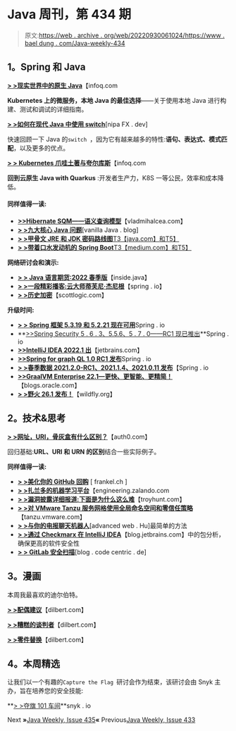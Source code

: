# Java 周刊，第 434 期

> 原文:[https://web . archive . org/web/20220930061024/https://www . bael dung . com/Java-weekly-434](https://web.archive.org/web/20220930061024/https://www.baeldung.com/java-weekly-434)

## **1。Spring 和 Java**

**[> >现实世界中的原生 Java](https://web.archive.org/web/20220815045842/https://www.infoq.com/articles/native-java-real-world)**【infoq.com

**Kubernetes 上的微服务，本地 Java 的最佳选择**——关于使用本地 Java 进行构建、测试和调试的详细指南。

[**> >如何在现代 Java 中使用 switch**](https://web.archive.org/web/20220815045842/https://nipafx.dev/java-switch/)[nipa FX . dev]

快速回顾一下 Java 的`switch `，因为它有越来越多的特性:**语句、表达式、模式匹配**，以及更多的优点。

[**> > Kubernetes 爪哇土著与夸尔库斯**](https://web.archive.org/web/20220815045842/https://www.infoq.com/articles/native-java-quarkus/)【infoq.com

**回到云原生 Java with Quarkus** :开发者生产力，K8S 一等公民，效率和成本降低。

#### **同样值得一读:**

*   **[>>Hibernate SQM——语义查询模型](https://web.archive.org/web/20220815045842/https://vladmihalcea.com/hibernate-sqm-semantic-query-model/)**【vladmihalcea.com】
*   [**> >九大核心 Java 问题**](https://web.archive.org/web/20220815045842/http://blog.vanillajava.blog/2022/04/nine-core-java-questions.html)[vanilla Java . blog]
*   [**> >甲骨文 JRE 和 JDK 密码路线图**T3【java.com】和T5】](https://web.archive.org/web/20220815045842/https://www.java.com/en/jre-jdk-cryptoroadmap.html)
*   [**> >带着口水发动机的 Spring Boot**T3【medium.com】和T5】](https://web.archive.org/web/20220815045842/https://medium.com/codex/spring-boot-with-drools-engine-7119774c559f)

**网络研讨会和演示:**

*   [**> > Java 语言期货:2022 春季版**](https://web.archive.org/web/20220815045842/https://inside.java/2022/04/19/odl-java-lang-futures-spring-2022/)【inside.java】
*   [**> >一段精彩播客:云大师蒂芙尼·杰尼根**](https://web.archive.org/web/20220815045842/https://spring.io/blog/2022/04/14/a-bootiful-podcast-cloud-guru-tiffany-jernigan)【spring . io】
*   [**> >历史加密**](https://web.archive.org/web/20220815045842/https://blog.scottlogic.com/2022/04/06/history-of-encryption.html)【scottlogic.com】

**升级时间:**

*   [**> > Spring 框架 5.3.19 和 5.2.21 现在可用**](https://web.archive.org/web/20220815045842/https://spring.io/blog/2022/04/13/spring-framework-5-3-19-and-5-2-21-available-now)Spring . io
*   **[>>Spring Security 5 . 6 . 3、5.5.6、](https://web.archive.org/web/20220815045842/https://spring.io/blog/2022/04/18/spring-security-5-6-3-and-5-5-6-available-now)[5 . 7 . 0——RC1 现已推出](https://web.archive.org/web/20220815045842/https://spring.io/blog/2022/04/18/spring-security-5-7-0-rc1-released)**Spring . io
*   [**>>IntelliJ IDEA 2022.1 出**](https://web.archive.org/web/20220815045842/https://blog.jetbrains.com/idea/2022/04/intellij-idea-2022-1/)【jetbrains.com】
*   [**>>Spring for graph QL 1.0 RC1 发布**](https://web.archive.org/web/20220815045842/https://spring.io/blog/2022/04/20/spring-for-graphql-1-0-rc1-released)Spring . io
*   [**> >春季数据 2021.2.0-RC1、2021.1.4、2021.0.11 发布**](https://web.archive.org/web/20220815045842/https://spring.io/blog/2022/04/19/spring-data-2021-2-0-rc1-2021-1-4-and-2021-0-11-released)【Spring . io
*   [**>>GraalVM Enterprise 22.1—更快、更智能、更精简！**](https://web.archive.org/web/20220815045842/https://blogs.oracle.com/java/post/graalvm-enterprise-221--faster-smarter-leaner)【blogs.oracle.com】
*   [**> >野火 26.1 发布！**](https://web.archive.org/web/20220815045842/https://www.wildfly.org//news/2022/04/14/WildFly261-Final-Released/)【wildfly.org】

## **2。技术&思考**

**[> >网址，URI，骨灰盒有什么区别？](https://web.archive.org/web/20220815045842/https://auth0.com/blog/url-uri-urn-differences/)**【auth0.com】

回归基础:**URL、URI 和 URN 的区别**结合一些实际例子。

**同样值得一读:**

*   [**> >美化你的 GitHub 回购**](https://web.archive.org/web/20220815045842/https://blog.frankel.ch/beautify-github-repo/) [ frankel.ch ]
*   **[> >扎兰多的机器学习平台](https://web.archive.org/web/20220815045842/https://engineering.zalando.com/posts/2022/04/zalando-machine-learning-platform.html)**【engineering.zalando.com
*   [**> >漏洞披露详细报道:下面是为什么这么难**](https://web.archive.org/web/20220815045842/https://www.troyhunt.com/breach-disclosure-blow-by-blow-heres-why-its-so-hard/)【troyhunt.com】
*   [**> >对 VMware Tanzu 服务网格使用全局命名空间和零信任策略**](https://web.archive.org/web/20220815045842/https://tanzu.vmware.com/content/blog/using-global-namespaces-zero-trust-policies-vmware-tanzu-service-mesh)【tanzu.vmware.com】
*   **[> >与你的电报聊天机器人](https://web.archive.org/web/20220815045842/https://advancedweb.hu/the-easiest-way-to-set-up-a-chat-with-your-telegram-bot/)**[advanced web . Hu]最简单的方法
*   [**> >通过 Checkmarx 在 IntelliJ IDEA**](https://web.archive.org/web/20220815045842/https://blog.jetbrains.com/idea/2022/04/ensure-greater-software-security-with-package-analysis-by-checkmarx-in-intellij-idea/)【blog.jetbrains.com】中的包分析，确保更高的软件安全性
*   [**> > GitLab 安全扫描**](https://web.archive.org/web/20220815045842/https://blog.codecentric.de/en/2022/04/gitlab-security-scanning-part-2/)[blog . code centric . de]

## **3。漫画**

本周我最喜欢的迪尔伯特。

[**> >配偶建议**](https://web.archive.org/web/20220815045842/https://dilbert.com/strip/2022-04-20)【dilbert.com】

[**> >糟糕的谈判者**](https://web.archive.org/web/20220815045842/https://dilbert.com/strip/2022-04-16)【dilbert.com】

[**> >零件替换**](https://web.archive.org/web/20220815045842/https://dilbert.com/strip/2022-04-15)【dilbert.com】

## **4。本周精选**

让我们以一个有趣的`Capture the Flag `研讨会作为结束，该研讨会由 Snyk 主办，旨在培养您的安全技能:

**[> >夺旗 101 车间](/web/20220815045842/https://www.baeldung.com/snyk-ctf)**snyk . io

Next **»**[Java Weekly, Issue 435](/web/20220815045842/https://www.baeldung.com/java-weekly-435)**«** Previous[Java Weekly, Issue 433](/web/20220815045842/https://www.baeldung.com/java-weekly-433)